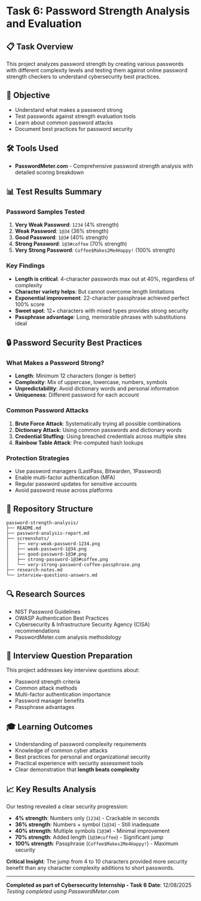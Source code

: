 # Task 6: Password Strength Analysis and Evaluation

## 📋 Task Overview
This project analyzes password strength by creating various passwords with different complexity levels and testing them against online password strength checkers to understand cybersecurity best practices.

## 🎯 Objective
- Understand what makes a password strong
- Test passwords against strength evaluation tools
- Learn about common password attacks
- Document best practices for password security

## 🛠️ Tools Used
- **PasswordMeter.com** - Comprehensive password strength analysis with detailed scoring breakdown

## 📊 Test Results Summary

### Password Samples Tested
1. **Very Weak Password**: `1234` (4% strength)
2. **Weak Password**: `1@34` (36% strength)
3. **Good Password**: `1@3#` (40% strength)
4. **Strong Password**: `1@3#coffee` (70% strength)
5. **Very Strong Password**: `Coffee$Makes2Me4Happy!` (100% strength)

### Key Findings
- **Length is critical**: 4-character passwords max out at 40%, regardless of complexity
- **Character variety helps**: But cannot overcome length limitations
- **Exponential improvement**: 22-character passphrase achieved perfect 100% score
- **Sweet spot**: 12+ characters with mixed types provides strong security
- **Passphrase advantage**: Long, memorable phrases with substitutions ideal

## 🔒 Password Security Best Practices

### What Makes a Password Strong?
- **Length**: Minimum 12 characters (longer is better)
- **Complexity**: Mix of uppercase, lowercase, numbers, symbols
- **Unpredictability**: Avoid dictionary words and personal information
- **Uniqueness**: Different password for each account

### Common Password Attacks
1. **Brute Force Attack**: Systematically trying all possible combinations
2. **Dictionary Attack**: Using common passwords and dictionary words
3. **Credential Stuffing**: Using breached credentials across multiple sites
4. **Rainbow Table Attack**: Pre-computed hash lookups

### Protection Strategies
- Use password managers (LastPass, Bitwarden, 1Password)
- Enable multi-factor authentication (MFA)
- Regular password updates for sensitive accounts
- Avoid password reuse across platforms

## 📁 Repository Structure
```
password-strength-analysis/
├── README.md
├── password-analysis-report.md
├── screenshots/
│   ├── very-weak-password-1234.png
│   ├── weak-password-1@34.png
│   ├── good-password-1@3#.png
│   ├── strong-password-1@3#coffee.png
│   └── very-strong-password-coffee-passphrase.png
├── research-notes.md
└── interview-questions-answers.md
```

## 🔍 Research Sources
- NIST Password Guidelines
- OWASP Authentication Best Practices
- Cybersecurity & Infrastructure Security Agency (CISA) recommendations
- PasswordMeter.com analysis methodology

## 📝 Interview Question Preparation
This project addresses key interview questions about:
- Password strength criteria
- Common attack methods
- Multi-factor authentication importance
- Password manager benefits
- Passphrase advantages

## 🎓 Learning Outcomes
- Understanding of password complexity requirements
- Knowledge of common cyber attacks
- Best practices for personal and organizational security
- Practical experience with security assessment tools
- Clear demonstration that **length beats complexity**

## 📈 Key Results Analysis
Our testing revealed a clear security progression:
- **4% strength**: Numbers only (`1234`) - Crackable in seconds
- **36% strength**: Numbers + symbol (`1@34`) - Still inadequate
- **40% strength**: Multiple symbols (`1@3#`) - Minimal improvement
- **70% strength**: Added length (`1@3#coffee`) - Significant jump
- **100% strength**: Passphrase (`Coffee$Makes2Me4Happy!`) - Maximum security

**Critical Insight**: The jump from 4 to 10 characters provided more security benefit than any character complexity additions to short passwords.

---
**Completed as part of Cybersecurity Internship - Task 6**
**Date**: 12/08/2025
*Testing completed using PasswordMeter.com*
